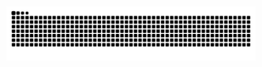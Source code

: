 ![Snake animation](https://github.com/charlesesilva/charlesesilva/blob/output/github-contribution-grid-snake.svg)
